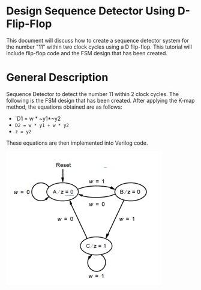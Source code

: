 # Design Sequence Detector Using D-Flip-Flop
This document will discuss how to create a sequence detector system for the number "11" within two clock cycles using a D flip-flop. This tutorial will include flip-flop code and the FSM design that has been created.
# General Description

Sequence Detector to detect the number 11 within 2 clock cycles. The following is the FSM design that has been created. After applying the K-map method, the equations obtained are as follows:
- `D1 = w * ~y1*~y2
- `D2 = w * y1 + w * y2`
- `z = y2`

These equations are then implemented into Verilog code.

![FSM Design](image.png)

